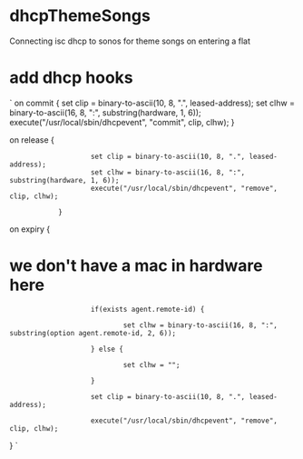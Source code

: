 dhcpThemeSongs
==============

Connecting isc dhcp to sonos for theme songs on entering a flat


add dhcp hooks
===============
`
  on commit {
    set clip = binary-to-ascii(10, 8, ".", leased-address);
    set clhw = binary-to-ascii(16, 8, ":", substring(hardware, 1, 6));
    execute("/usr/local/sbin/dhcpevent", "commit", clip, clhw);
  }

  on release {

                        set clip = binary-to-ascii(10, 8, ".", leased-address);
                        set clhw = binary-to-ascii(16, 8, ":", substring(hardware, 1, 6));
                        execute("/usr/local/sbin/dhcpevent", "remove", clip, clhw);

                }

  on expiry {
  # we don't have a mac in hardware here

                        if(exists agent.remote-id) {

                                set clhw = binary-to-ascii(16, 8, ":", substring(option agent.remote-id, 2, 6));

                        } else {

                                set clhw = "";

                        }

                        set clip = binary-to-ascii(10, 8, ".", leased-address);

                        execute("/usr/local/sbin/dhcpevent", "remove", clip, clhw);

  }
  `
